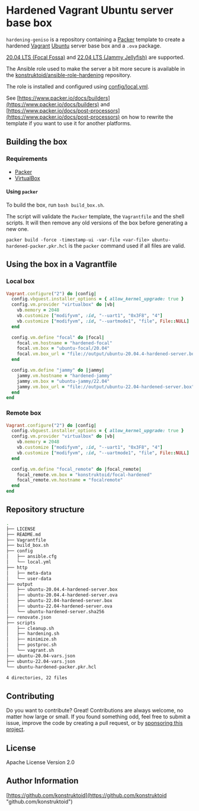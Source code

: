 # Hardened Vagrant Ubuntu server base box

`hardening-geniso` is a repository containing a [Packer](https://www.packer.io/)
template to create a hardened [Vagrant](https://www.vagrantup.com/)
[Ubuntu](https://releases.ubuntu.com) server base box and a `.ova`
package.

[20.04 LTS (Focal Fossa)](https://releases.ubuntu.com/focal/) and
[22.04 LTS (Jammy Jellyfish)](https://releases.ubuntu.com/jammy/) are supported.

The Ansible role used to make the server a bit more secure is available in the
[konstruktoid/ansible-role-hardening](https://github.com/konstruktoid/ansible-role-hardening)
repository.

The role is installed and configured using [config/local.yml](./config/local.yml).

See [https://www.packer.io/docs/builders](https://www.packer.io/docs/builders)
and [https://www.packer.io/docs/post-processors](https://www.packer.io/docs/post-processors)
on how to rewrite the template if you want to use it for another platforms.

## Building the box

### Requirements

- [Packer](https://www.packer.io/)
- [VirtualBox](https://www.virtualbox.org)

#### Using `packer`

To build the box, run `bash build_box.sh`.

The script will validate the `Packer` template, the `Vagrantfile` and the shell
scripts. It will then remove any old versions of the box before generating a new
one.

`packer build -force -timestamp-ui -var-file <var-file> ubuntu-hardened-packer.pkr.hcl`
is the `packer` command used if all files are valid.

## Using the box in a Vagrantfile

### Local box

```ruby
Vagrant.configure("2") do |config|
  config.vbguest.installer_options = { allow_kernel_upgrade: true }
  config.vm.provider "virtualbox" do |vb|
    vb.memory = 2048
    vb.customize ["modifyvm", :id, "--uart1", "0x3F8", "4"]
    vb.customize ["modifyvm", :id, "--uartmode1", "file", File::NULL]
  end

  config.vm.define "focal" do |focal|
    focal.vm.hostname = "hardened-focal"
    focal.vm.box = "ubuntu-focal/20.04"
    focal.vm.box_url = "file://output/ubuntu-20.04.4-hardened-server.box"
  end

  config.vm.define "jammy" do |jammy|
    jammy.vm.hostname = "hardened-jammy"
    jammy.vm.box = "ubuntu-jammy/22.04"
    jammy.vm.box_url = "file://output/ubuntu-22.04-hardened-server.box"
  end
end
```

### Remote box

```ruby
Vagrant.configure("2") do |config|
  config.vbguest.installer_options = { allow_kernel_upgrade: true }
  config.vm.provider "virtualbox" do |vb|
    vb.memory = 2048
    vb.customize ["modifyvm", :id, "--uart1", "0x3F8", "4"]
    vb.customize ["modifyvm", :id, "--uartmode1", "file", File::NULL]
  end

  config.vm.define "focal_remote" do |focal_remote|
    focal_remote.vm.box = "konstruktoid/focal-hardened"
    focal_remote.vm.hostname = "focalremote"
  end
end
```

## Repository structure

```sh
.
├── LICENSE
├── README.md
├── Vagrantfile
├── build_box.sh
├── config
│   ├── ansible.cfg
│   └── local.yml
├── http
│   ├── meta-data
│   └── user-data
├── output
│   ├── ubuntu-20.04.4-hardened-server.box
│   ├── ubuntu-20.04.4-hardened-server.ova
│   ├── ubuntu-22.04-hardened-server.box
│   ├── ubuntu-22.04-hardened-server.ova
│   └── ubuntu-hardened-server.sha256
├── renovate.json
├── scripts
│   ├── cleanup.sh
│   ├── hardening.sh
│   ├── minimize.sh
│   ├── postproc.sh
│   └── vagrant.sh
├── ubuntu-20.04-vars.json
├── ubuntu-22.04-vars.json
└── ubuntu-hardened-packer.pkr.hcl

4 directories, 22 files
```

## Contributing

Do you want to contribute? Great! Contributions are always welcome,
no matter how large or small. If you found something odd, feel free to submit a
issue, improve the code by creating a pull request, or by
[sponsoring this project](https://github.com/sponsors/konstruktoid).

## License

Apache License Version 2.0

## Author Information

[https://github.com/konstruktoid](https://github.com/konstruktoid "github.com/konstruktoid")

